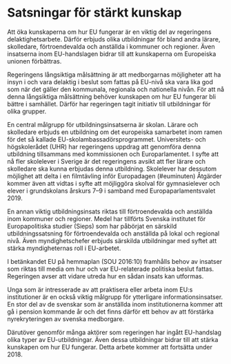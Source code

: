 # Satsningar för stärkt kunskap

Att öka kunskaperna om hur EU fungerar är en viktig del av regeringens delaktighetsarbete. Därför erbjuds olika utbildningar för bland andra lärare, skolledare, förtroendevalda och anställda i kommuner och regioner. Även insatserna inom EU\-handslagen bidrar till att kunskaperna om Europeiska unionen förbättras.


Regeringens långsiktiga målsättning är att medborgarnas möjligheter att ha insyn i och vara delaktig i beslut som fattas på EU\-nivå ska vara lika god som när det gäller den kommunala, regionala och nationella nivån. För att nå denna långsiktiga målsättning behöver kunskapen om hur EU fungerar bli bättre i samhället. Därför har regeringen tagit initiativ till utbildningar för olika grupper.

En central målgrupp för utbildningsinsatserna är skolan. Lärare och skolledare erbjuds en utbildning om det europeiska samarbetet inom ramen för det så kallade EU\-skolambassadörsprogrammet. Universitets\- och högskolerådet (UHR) har regeringens uppdrag att genomföra denna utbildning tillsammans med kommissionen och Europarlamentet. I syfte att nå fler skolelever i Sverige är det regeringens avsikt att fler lärare och skolledare ska kunna erbjudas denna utbildning. Skolelever har dessutom möjlighet att delta i en filmtävling inför Europadagen (\#euminuten) Åtgärder kommer även att vidtas i syfte att möjliggöra skolval för gymnasielever och elever i grundskolans årskurs 7–9 i samband med Europaparlamentsvalet 2019\.

En annan viktig utbildningsinsats riktas till förtroendevalda och anställda inom kommuner och regioner. Medel har tillförts Svenska institutet för Europapolitiska studier (Sieps) som har påbörjat en särskild utbildningssatsning för förtroendevalda och anställda på lokal och regional nivå. Även myndighetschefer erbjuds särskilda utbildningar med syftet att stärka myndigheternas roll i EU\-arbetet.

I betänkandet EU på hemmaplan (SOU 2016:10\) framhålls behov av insatser som riktas till media om hur och var EU\-relaterade politiska beslut fattas. Regeringen avser att vidare utreda hur en sådan insats kan utformas.

Unga som är intresserade av att praktisera eller arbeta inom EU:s institutioner är en också viktig målgrupp för ytterligare informationsinsatser. En stor del av de svenskar som är anställda inom institutionerna kommer att gå i pension kommande år och det finns därför ett behov av att förstärka nyrekryteringen av svenska medborgare.

Därutöver genomför många aktörer som regeringen har ingått EU\-handslag olika typer av EU\-utbildningar. Även dessa utbildningar bidrar till att stärka kunskapen om hur EU fungerar. Detta arbete kommer att fortsätta under 2018\.
